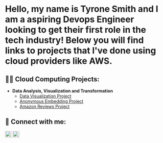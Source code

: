 <h1>Hello, my name is Tyrone Smith and I am a aspiring Devops Engineer looking to get their first role in the tech industry! Below you will find links to projects that I've done using cloud providers like AWS.

<h2>👨‍💻 Cloud Computing Projects:</h2>

- <b>Data Analysis, Visualization and Transformation</b>
  - [Data Visualization Project](https://youtu.be/LwlZDfvq-vI)
  -  [Anonymous Embedding Project](https://youtu.be/7mr5xVljPQM)
  - [Amazon Reviews Project](https://youtu.be/6jdzj9msUGI)




<h2> 🤳 Connect with me:</h2>

[<img align="left" alt="JoshMadakor | YouTube" width="22px" src="[https://www.youtube.com/TyroneSmith/]" />][youtube]
[<img align="left" alt="JoshMadakor | LinkedIn" width="22px" src="https://cdn.jsdelivr.net/npm/simple-icons@v3/icons/linkedin.svg" />][linkedin]


[youtube]: [https://www.youtube.com/TyroneSmith/](https://www.youtube.com/channel/UC0jFcIKqBR15CWFhONtSnXA)
[linkedin]: [https://linkedin.com/in/TyroneSmith/](https://www.linkedin.com/in/tyrone-smith-74b15a233/)



